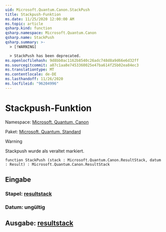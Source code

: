 ```yaml
---
uid: Microsoft.Quantum.Canon.StackPush
title: Stackpush-Funktion
ms.date: 11/25/2020 12:00:00 AM
ms.topic: article
qsharp.kind: function
qsharp.namespace: Microsoft.Quantum.Canon
qsharp.name: StackPush
qsharp.summary: >-
  > [!WARNING]

  > StackPush has been deprecated.
ms.openlocfilehash: 9d8bb0ac1162b8540c26adc748d8a9d66e6d32ff
ms.sourcegitcommit: a87c1aa8e7453360025e47ba614f25b02ea84ec3
ms.translationtype: MT
ms.contentlocale: de-DE
ms.lasthandoff: 11/26/2020
ms.locfileid: "96204996"
---
```

# <a name="stackpush-function"></a>Stackpush-Funktion

Namespace: [Microsoft. Quantum. Canon](xref:Microsoft.Quantum.Canon)

Paket: [Microsoft. Quantum. Standard](https://nuget.org/packages/Microsoft.Quantum.Standard)


> [!WARNING]
> Stackpush wurde als veraltet markiert.



```qsharp
function StackPush (stack : Microsoft.Quantum.Canon.ResultStack, datum : Result) : Microsoft.Quantum.Canon.ResultStack
```


## <a name="input"></a>Eingabe

### <a name="stack--resultstack"></a>Stapel: [resultstack](xref:Microsoft.Quantum.Canon.ResultStack)




### <a name="datum--__invalidresult__"></a>Datum: __ungültig <Result>__





## <a name="output--resultstack"></a>Ausgabe: [resultstack](xref:Microsoft.Quantum.Canon.ResultStack)

